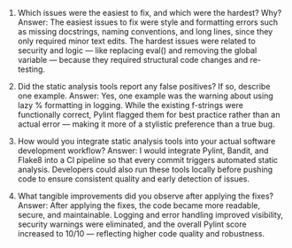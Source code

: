 1. Which issues were the easiest to fix, and which were the hardest? Why?
Answer:
The easiest issues to fix were style and formatting errors such as missing docstrings, naming conventions, and long lines, since they only required minor text edits.
The hardest issues were related to security and logic — like replacing eval() and removing the global variable — because they required structural code changes and re-testing.

2. Did the static analysis tools report any false positives? If so, describe one example.
Answer:
Yes, one example was the warning about using lazy % formatting in logging. While the existing f-strings were functionally correct, Pylint flagged them for best practice rather than an actual error — making it more of a stylistic preference than a true bug.

3. How would you integrate static analysis tools into your actual software development workflow?
Answer:
I would integrate Pylint, Bandit, and Flake8 into a CI pipeline so that every commit triggers automated static analysis. Developers could also run these tools locally before pushing code to ensure consistent quality and early detection of issues.

4. What tangible improvements did you observe after applying the fixes?
Answer:
After applying the fixes, the code became more readable, secure, and maintainable. Logging and error handling improved visibility, security warnings were eliminated, and the overall Pylint score increased to 10/10 — reflecting higher code quality and robustness.